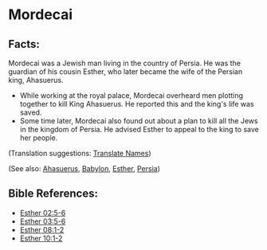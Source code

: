 # Mordecai #

## Facts: ##

Mordecai was a Jewish man living in the country of Persia. He was the guardian of his cousin Esther, who later became the wife of the Persian king, Ahasuerus.

* While working at the royal palace, Mordecai overheard men plotting together to kill King Ahasuerus. He reported this and the king's life was saved.
* Some time later, Mordecai also found out about a plan to kill all the Jews in the kingdom of Persia. He advised Esther to appeal to the king to save her people.

(Translation suggestions: [Translate Names](en/ta-vol1/translate/man/translate-names))

(See also: [Ahasuerus](../other/ahasuerus.md), [Babylon](../other/babylon.md), [Esther](../other/esther.md), [Persia](../other/persia.md))

## Bible References: ##

* [Esther 02:5-6](en/tn/est/help/02/05)
* [Esther 03:5-6](en/tn/est/help/03/05)
* [Esther 08:1-2](en/tn/est/help/08/01)
* [Esther 10:1-2](en/tn/est/help/10/01)